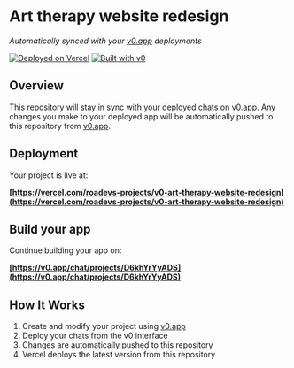 # Art therapy website redesign

*Automatically synced with your [v0.app](https://v0.app) deployments*

[![Deployed on Vercel](https://img.shields.io/badge/Deployed%20on-Vercel-black?style=for-the-badge&logo=vercel)](https://vercel.com/roadevs-projects/v0-art-therapy-website-redesign)
[![Built with v0](https://img.shields.io/badge/Built%20with-v0.app-black?style=for-the-badge)](https://v0.app/chat/projects/D6khYrYyADS)

## Overview

This repository will stay in sync with your deployed chats on [v0.app](https://v0.app).
Any changes you make to your deployed app will be automatically pushed to this repository from [v0.app](https://v0.app).

## Deployment

Your project is live at:

**[https://vercel.com/roadevs-projects/v0-art-therapy-website-redesign](https://vercel.com/roadevs-projects/v0-art-therapy-website-redesign)**

## Build your app

Continue building your app on:

**[https://v0.app/chat/projects/D6khYrYyADS](https://v0.app/chat/projects/D6khYrYyADS)**

## How It Works

1. Create and modify your project using [v0.app](https://v0.app)
2. Deploy your chats from the v0 interface
3. Changes are automatically pushed to this repository
4. Vercel deploys the latest version from this repository

